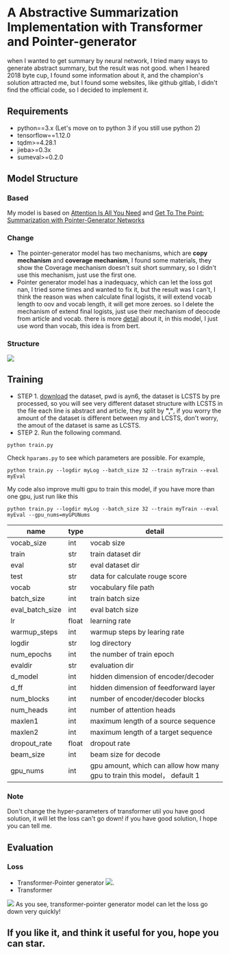 # A Abstractive Summarization Implementation with Transformer and Pointer-generator
when I wanted to get summary by neural network, I tried many ways to generate abstract summary, but the result was not good.
when I heared 2018 byte cup, I found some information about it, and the champion's solution attracted me, but I found some websites,
like github gitlab, I didn't find the official code, so I decided to implement it.

## Requirements
* python==3.x (Let's move on to python 3 if you still use python 2)
* tensorflow==1.12.0
* tqdm>=4.28.1
* jieba>=0.3x
* sumeval>=0.2.0

## Model Structure
### Based
My model is based on [Attention Is All You Need](https://arxiv.org/abs/1706.03762) and [Get To The Point: Summarization with Pointer-Generator Networks](https://arxiv.org/abs/1704.04368)
### Change
* The pointer-generator model has two mechanisms, which are **copy mechanism** and **coverage mechanism**, I found some materials, 
they show the Coverage mechanism doesn't suit short summary, so I didn't use this mechanism, just use the first one.
* Pointer generator model has a inadequacy, which can let the loss got nan, I tried some times and wanted to fix it,
but the result was I can't, I think the reason was when calculate final logists, it will 
 extend vocab length to oov and vocab length, it will get more zeroes. so I delete the mechanism of extend final logists, just use their mechanism of 
deocode from article and vocab. there is more [detail](https://github.com/abisee/pointer-generator/issues/4) about it, 
in this model, I just use word than vocab, this idea is from bert.
### Structure
<img src="fig/structure.jpg">

## Training
* STEP 1. [download](https://pan.baidu.com/s/1szq0Wa60AS5ISpM_SNPcbA) the dataset, pwd is ayn6, the dataset is LCSTS by pre processed, so you will see very different dataset structure with LCSTS in the file
each line is abstract and article, they split by **","**, if you worry the amount of the dataset is different between my and LCSTS, don't 
worry, the amout of the dataset is same as LCSTS. 
* STEP 2. Run the following command.
```
python train.py
```
Check `hparams.py` to see which parameters are possible. For example,
```
python train.py --logdir myLog --batch_size 32 --train myTrain --eval myEval
```
My code also improve multi gpu to train this model, if you have more than one gpu, just run like this
```
python train.py --logdir myLog --batch_size 32 --train myTrain --eval myEval --gpu_nums=myGPUNums
```

| name | type | detail |
|--------------------|------|-------------|
vocab_size | int | vocab size
train | str | train dataset dir
eval | str| eval dataset dir
test | str| data for calculate rouge score
vocab | str| vocabulary file path
batch_size | int| train batch size
eval_batch_size | int| eval batch size
lr | float| learning rate
warmup_steps | int| warmup steps by learing rate
logdir | str| log directory
num_epochs | int| the number of train epoch
evaldir | str| evaluation dir
d_model | int| hidden dimension of encoder/decoder
d_ff | int| hidden dimension of feedforward layer
num_blocks | int| number of encoder/decoder blocks
num_heads | int| number of attention heads
maxlen1 | int| maximum length of a source sequence
maxlen2 | int| maximum length of a target sequence
dropout_rate | float| dropout rate
beam_size | int| beam size for decode
gpu_nums | int| gpu amount, which can allow how many gpu to train this model， default 1
### Note
Don't change the hyper-parameters of transformer util you have good solution, it will let the loss can't go down! if you have good solution, I hope you can tell me.

## Evaluation
### Loss
* Transformer-Pointer generator
<img src="fig/transformer-pointer gererator-loss.png">.
* Transformer 
<img src="fig/transformer-loss.png">
As you see, transformer-pointer generator model can let the loss go down very quickly!

## If you like it, and think it useful for you, hope you can star.
